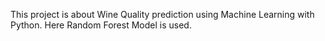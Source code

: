 This project is about Wine Quality prediction using Machine Learning with Python. Here Random Forest Model is used.
